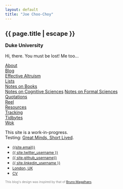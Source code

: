 ```yaml
---
layout: default
title: "Joe Choo-Choy"
---
```


<h1 style="font-size:20px" class="mt-5" itemprop="name headline">{{ page.title | escape }}</h1>

<p style="font-size:16px" class="lead mb-4"><b>Duke University</b></p>

<!--<script language="javascript" src="change_image.js"></script>-->

<div class="row">
  <div class="col-3">
    <!-- <img src="{{site.photo_1}}" class="img-fluid rounded float-left" alt="countenance" id="imgClickAndChange" onclick="changeImage()"/> -->
    <script src="/javascript/random.js" type="text/javascript"></script>
  </div>
  <div class="col">
    <p style="font-size:14px;">
      Hi, there. You must be lost! Me too...
    </p>
    <p style="font-size:14px;">
    <a href="{{ site.about_permalink }}">About</a><br>
    <a href="{{ site.blog_permalink }}">Blog</a><br>
    <a href="https://www.effectivealtruism.org/">Effective Altruism</a><br>
    <a href="{{ site.lists_permalink }}">Lists</a><br>
    <a href="{{ site.book_notes_permalink }}">Notes on Books</a><br>
    <a href="{{ site.cognitive_science_notes_permalink }}">Notes on Cognitive Sciences</a>
    <a href="{{ site.formal_science_notes_permalink }}">Notes on Formal Sciences</a><br>
    <a href="{{ site.quotations_permalink }}">Quotations</a><br>
    <a href="{{ site.reel_permalink }}">Reel</a><br>
    <a href="{{ site.resources_permalink }}">Resources</a><br>
    <a href="{{ site.tracking_permalink }}">Tracking</a><br>
    <a href="{{ site.tidbytes_permalink }}">Tidbytes</a><br>
    <a href="{{ site.wok_permalink }}">Wok</a>
    </p>
    <p style="font-size:14px;">
      This site is a work-in-progress.<br>
      Testing: <a href="{{ site./drafts/short_lived/ }}">Great Minds, Short Lived</a>.
    </p>
  </div>
</div>

<ul class="nav mt-3">
  <li class="nav-item">
    <a style="font-size:12px;" class="btn btn-link" href="mailto:{{ site.email }}?subject=Hello" class="btn btn-link"><i class="fas fa-envelope" title="Email"></i> {{site.email}}</a>
  </li>
  <li class="nav-item">
    <a style="font-size:12px;" class="btn btn-link" href="https://twitter.com/{{ site.twitter_username }}" class="btn btn-link"><i class="fab fa-fw fa-twitter-square" ></i> {{ site.twitter_username }} </a>
  </li>
  <li class="nav-item">
    <a style="font-size:12px;" class="btn btn-link" href="https://github.com/{{ site.github_username }}" class="btn btn-link"><i class="fab fa-fw fa-github" ></i>{{ site.github_username}}</a>
  </li>
  <li class="nav-item">
    <a style="font-size:12px;" class="btn btn-link" href="https://www.linkedin.com/in/{{ site.linkedin_username }}" class="btn btn-link"><i class="fab fa-linkedin" ></i> {{ site.linkedin_username }}</a>
  </li>
  <li class="nav-item">
    <a style="font-size:12px;" class="nav-link btn btn-link" href="https://en.wikipedia.org/wiki/Durham,_North_Carolina"><i class="fa fa-home"  title="Home"></i> London, UK</a>
  </li>
  <li class="nav-item">
    <a style="font-size:12px;" class="btn btn-link" href="{{ site.resume }}"><i class="far fa-user-circle"  title="resume"></i> CV</a>
  </li>
</ul>

<!--
<div class="noprint">
<h4 class="mt-5 mb-3">Posts</h4>

<p>
  <table class="mt-3">
  {% for post in site.posts %}
      <tr>
      <td class="align-top">
        {%- assign date_format = site.minima.date_format | default: "%Y" -%}
        {{ post.date | date: date_format }}
      </td>
      <td><span style="display:inline-block; width:0.3cm;"></span></td>
      <td class="align-top">
      <a href="{{ post.url }}">{{ post.title }}</a>
      </td>
      </tr>
  {% endfor %}
  </table>
</p>
-->

<p style="color:grey;font-size:10px;">This blog's design was inspired by that of <a href="https://brunomaga.github.io/">Bruno Magalhaes</a>.</p>
